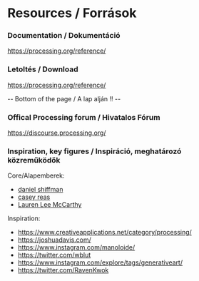 # Resources / Források

### Documentation / Dokumentáció

https://processing.org/reference/

### Letoltés / Download

https://processing.org/reference/

-- Bottom of the page / A lap alján !! --

### Offical Processing forum / Hivatalos Fórum

https://discourse.processing.org/

### Inspiration, key figures / Inspiráció, meghatározó közreműködők

Core/Alapemberek:

- [daniel shiffman](https://www.youtube.com/user/shiffman)
- [casey reas](http://reas.com/)
- [Lauren Lee McCarthy](https://lauren-mccarthy.com/)

Inspiration:

- https://www.creativeapplications.net/category/processing/
- https://joshuadavis.com/
- https://www.instagram.com/manoloide/
- https://twitter.com/wblut
- https://www.instagram.com/explore/tags/generativeart/
- https://twitter.com/RavenKwok
